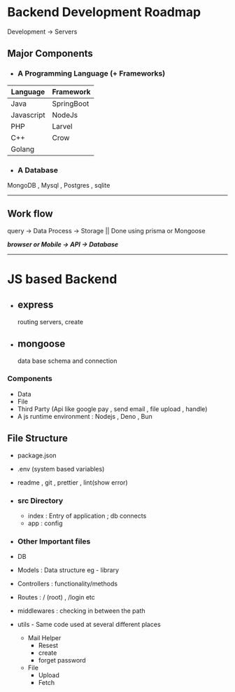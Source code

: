 # Backend Development Roadmap

Development -> Servers
## Major Components 
- ### A Programming Language (+ Frameworks)
| Language|Framework |
|---|---|
| Java| SpringBoot |
|Javascript | NodeJs |
| PHP | Larvel |
| C++ | Crow |
| Golang | |

- ###  A Database
 MongoDB , Mysql , Postgres , sqlite

---
## Work flow 
query -> Data Process -> Storage || Done using  prisma or Mongoose 

***browser or Mobile -> API -> Database***

---
# JS based Backend 

- ## express 
    routing servers, create
- ## mongoose 
    data base schema and connection

### Components
- Data 
- File
- Third Party (Api like google pay , send email , file upload , handle)
- A js runtime environment : Nodejs , Deno , Bun

## File Structure

- package.json 
- .env (system based variables)
- readme , git , prettier , lint(show error)
- ### src Directory 
    - index : Entry of application ; db connects
    - app : config

- ### Other Important files

- DB
- Models : Data structure eg - library 
- Controllers : functionality/methods 
- Routes : / (root) , /login etc
- middlewares : checking in between the path 
- utils - Same code used at several different places 
    - Mail Helper
       - Resest
       - create
       - forget password
    - File 
       - Upload
       - Fetch 




